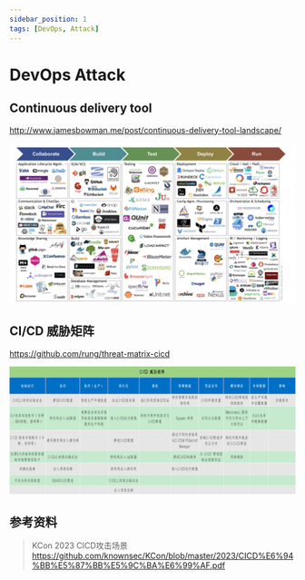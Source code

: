 ```yaml
---
sidebar_position: 1
tags: [DevOps, Attack]
---
```


# DevOps Attack

## Continuous delivery tool

http://www.jamesbowman.me/post/continuous-delivery-tool-landscape/

![Continuous delivery tool landscape Jan 2017](attachments/ContinuousDeliveryToolLandscape.jpeg)

## CI/CD 威胁矩阵

https://github.com/rung/threat-matrix-cicd

![image-20240326173904680](attachments/image-20240326173904680.png)

## 参考资料

> KCon 2023 CICD攻击场景  https://github.com/knownsec/KCon/blob/master/2023/CICD%E6%94%BB%E5%87%BB%E5%9C%BA%E6%99%AF.pdf
